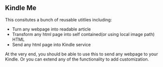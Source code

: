 ## Kindle Me

This consitutes a bunch of reusable utitlies including:

* Turn any webpage into readable article
* Transform any html page into self contained(or using local image path) HTML
* Send any html page into Kindle service

At the very end, you should be able to use this to send any webpage to your Kindle. Or you can extend any of the functionality to add customization.
